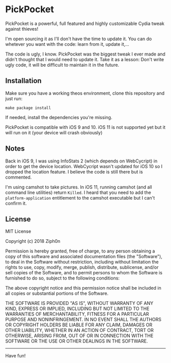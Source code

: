 # PickPocket

PickPocket is a powerful, full featured and highly customizable Cydia tweak against thieves!

I'm open sourcing it as I'll don't have the time to update it. You can do whetever you want with the code: learn from it, update it,...

The code is ugly, I know. PickPocket was the biggest tweak I ever made and didn't thought that I would need to update it. Take it as a lesson: Don't write ugly code, it will be difficult to maintain it in the future.

## Installation

Make sure you have a working theos environment, clone this repository and just run:

`make package install`

If needed, install the dependencies you're missing.

PickPocket is compatible with iOS 9 and 10. iOS 11 is not supported yet but it will run on it (your device will crash obviously)

## Notes

Back in iOS 9, I was using InfoStats 2 (which depends on WebCycript) in order to get the device location. WebCycript wasn't updated for iOS 10 so I dropped the location feature. I believe the code is still there but is commented.

I'm using camshot to take pictures. In iOS 11, running camshot (and all command line utilities) return `Killed`. I heard that you need to add the `platform-application` entitlement to the camshot executable but I can't confirm it.

## License

MIT License

Copyright (c) 2018 Ziph0n

Permission is hereby granted, free of charge, to any person obtaining a copy
of this software and associated documentation files (the "Software"), to deal
in the Software without restriction, including without limitation the rights
to use, copy, modify, merge, publish, distribute, sublicense, and/or sell
copies of the Software, and to permit persons to whom the Software is
furnished to do so, subject to the following conditions:

The above copyright notice and this permission notice shall be included in all
copies or substantial portions of the Software.

THE SOFTWARE IS PROVIDED "AS IS", WITHOUT WARRANTY OF ANY KIND, EXPRESS OR
IMPLIED, INCLUDING BUT NOT LIMITED TO THE WARRANTIES OF MERCHANTABILITY,
FITNESS FOR A PARTICULAR PURPOSE AND NONINFRINGEMENT. IN NO EVENT SHALL THE
AUTHORS OR COPYRIGHT HOLDERS BE LIABLE FOR ANY CLAIM, DAMAGES OR OTHER
LIABILITY, WHETHER IN AN ACTION OF CONTRACT, TORT OR OTHERWISE, ARISING FROM,
OUT OF OR IN CONNECTION WITH THE SOFTWARE OR THE USE OR OTHER DEALINGS IN THE
SOFTWARE.

-------

Have fun!
